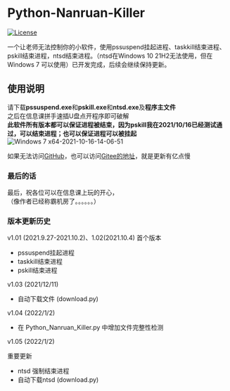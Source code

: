 # Python-Nanruan-Killer

[![License](https://img.shields.io/badge/license-MIT-svg)](https://github.com/zhouxuanyi-zxy/Python-Nanruan-Killer/blob/master/LICENSE)

一个让老师无法控制你的小软件，使用pssuspend挂起进程、taskkill结束进程、pskill结束进程，ntsd结束进程。（ntsd在Windows 10 21H2无法使用，但在Windows 7 可以使用）已开发完成，后续会继续保持更新。

## 使用说明
请下载**pssuspend.exe**和**pskill.exe**和**ntsd.exe**及**程序主文件**    
之后在信息课拼手速插U盘点开程序即可破解  
**此软件所有版本都可以保证进程被结束，因为pskill我在2021/10/16已经测试通过，可以结束进程；也可以保证进程可以被挂起**  ![Windows 7 x64-2021-10-16-14-06-51](https://user-images.githubusercontent.com/69704410/137575937-a9a2ee5e-91f3-465f-8eed-709ee8e551dd.png)

如果无法访问[GitHub](https://github.com/zhouxuanyi-zxy/Python-Nanruan-Killer)，也可以访问[Gitee的地址](https://gitee.com/zhouxuanyi/Python-Nanruan-Killer)，就是更新有亿点慢

### 最后的话
最后，祝各位可以在信息课上玩的开心，  
（像作者已经称霸机房了。。。。。。）

### 版本更新历史
v1.01 (2021.9.27-2021.10.2)、1.02(2021.10.4)
首个版本
+ pssuspend挂起进程
+ taskkill结束进程
+ pskill结束进程

v1.03 (2021/12/11)
+ 自动下载文件 (download.py)

v1.04 (2022/1/2)
+ 在 Python_Nanruan_Killer.py 中增加文件完整性检测

v1.05 (2022/1/2)

重要更新
+ ntsd 强制结束进程
+ 自动下载ntsd (download.py)
